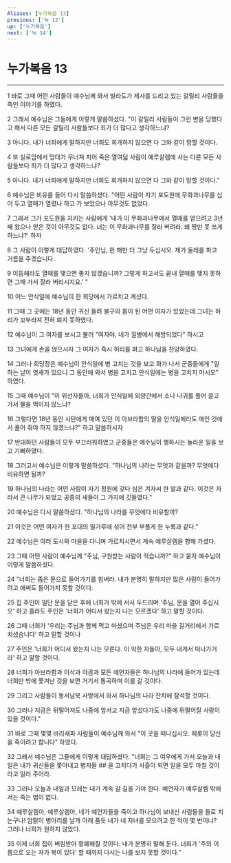 ```yaml
---
Aliases: [누가복음 13]
previous: ['눅 12']
up: ['누가복음']
next: ['눅 14']
---
```

# 누가복음 13

***


1 바로 그때 어떤 사람들이 예수님께 와서 빌라도가 제사를 드리고 있는 갈릴리 사람들을 죽인 이야기를 하였다. 

2 그래서 예수님은 그들에게 이렇게 말씀하셨다. "이 갈릴리 사람들이 그런 변을 당했다고 해서 다른 모든 갈릴리 사람들보다 죄가 더 많다고 생각하느냐? 

3 아니다. 내가 너희에게 말하지만 너희도 회개하지 않으면 다 그와 같이 망할 것이다. 

4 또 실로암에서 망대가 무너져 치어 죽은 열여덟 사람이 예루살렘에 사는 다른 모든 사람들보다 죄가 더 많다고 생각하느냐? 

5 아니다. 내가 너희에게 말하지만 너희도 회개하지 않으면 다 그와 같이 망할 것이다." 

6 예수님은 비유를 들어 다시 말씀하셨다. "어떤 사람이 자기 포도원에 무화과나무를 심어 두고 열매가 열렸나 하고 가 보았으나 아무것도 없었다. 

7 그래서 그가 포도원을 지키는 사람에게 '내가 이 무화과나무에서 열매를 얻으려고 3년째 왔으나 얻은 것이 아무것도 없다. 너는 이 무화과나무를 잘라 버려라. 왜 땅만 못 쓰게 하느냐?' 하자 

8 그 사람이 이렇게 대답하였다. '주인님, 한 해만 더 그냥 두십시오. 제가 둘레를 파고 거름을 주겠습니다. 

9 이듬해라도 열매를 맺으면 좋지 않겠습니까? 그렇게 하고서도 끝내 열매를 맺지 못하면 그때 가서 잘라 버리시지요.' " 

10 어느 안식일에 예수님이 한 회당에서 가르치고 계셨다. 

11 그때 그 곳에는 18년 동안 귀신 들려 불구의 몸이 된 어떤 여자가 있었는데 그녀는 허리가 꼬부라져 전혀 펴지 못하였다. 

12 예수님이 그 여자를 보시고 불러 "여자야, 네가 질병에서 해방되었다" 하시고 

13 그녀에게 손을 얹으시자 그 여자가 즉시 허리를 펴고 하나님을 찬양하였다. 

14 그러나 회당장은 예수님이 안식일에 병 고치는 것을 보고 화가 나서 군중들에게 "일하는 날이 엿새가 있으니 그 동안에 와서 병을 고치고 안식일에는 병을 고치지 마시오" 하였다. 

15 그때 예수님이 "이 위선자들아, 너희가 안식일에 외양간에서 소나 나귀를 풀어 끌고 가서 물을 먹이지 않느냐? 

16 그렇다면 18년 동안 사탄에게 매여 있던 이 아브라함의 딸을 안식일에라도 매인 것에서 풀어 줘야 하지 않겠느냐?" 하고 말씀하시자 

17 반대하던 사람들이 모두 부끄러워하였고 군중들은 예수님이 행하시는 놀라운 일을 보고 기뻐하였다. 

18 그러고서 예수님은 이렇게 말씀하셨다. "하나님의 나라는 무엇과 같을까? 무엇에다 비유하면 될까? 

19 하나님의 나라는 어떤 사람이 자기 정원에 갖다 심은 겨자씨 한 알과 같다. 이것은 자라서 큰 나무가 되었고 공중의 새들이 그 가지에 깃들였다." 

20 예수님은 다시 말씀하셨다. "하나님의 나라를 무엇에다 비유할까? 

21 이것은 어떤 여자가 한 포대의 밀가루에 섞어 전부 부풀게 한 누룩과 같다." 

22 예수님은 여러 도시와 마을을 다니며 가르치시면서 계속 예루살렘을 향해 가셨다. 

23 그때 어떤 사람이 예수님께 "주님, 구원받는 사람이 적습니까?" 하고 묻자 예수님이 이렇게 말씀하셨다. 

24 "너희는 좁은 문으로 들어가기를 힘써라. 내가 분명히 말하지만 많은 사람이 들어가려고 애써도 들어가지 못할 것이다. 

25 집 주인이 일단 문을 닫은 후에 너희가 밖에 서서 두드리며 '주님, 문을 열어 주십시오' 하고 졸라도 주인은 '너희가 어디서 왔는지 나는 모르겠다' 하고 말할 것이다. 

26 그때 너희가 '우리는 주님과 함께 먹고 마셨으며 주님은 우리 마을 길거리에서 가르치셨습니다' 하고 말할 것이나 

27 주인은 '너희가 어디서 왔는지 나는 모른다. 이 악한 자들아, 모두 내게서 떠나가거라' 하고 말할 것이다. 

28 너희가 아브라함과 이삭과 야곱과 모든 예언자들은 하나님의 나라에 들어가 있는데 너희만 밖에 쫓겨난 것을 보면 거기서 통곡하며 이를 갈 것이다. 

29 그리고 사람들이 동서남북 사방에서 와서 하나님의 나라 잔치에 참석할 것이다. 

30 그러나 지금은 뒤떨어져도 나중에 앞서고 지금 앞섰다가도 나중에 뒤떨어질 사람이 있을 것이다." 

31 바로 그때 몇몇 바리새파 사람들이 예수님께 와서 "이 곳을 떠나십시오. 헤롯이 당신을 죽이려고 합니다" 하였다. 

32 그래서 예수님은 그들에게 이렇게 대답하셨다. "너희는 그 여우에게 가서 오늘과 내일은 내가 귀신들을 쫓아내고 병자들 ## 을 고치다가 사흘이 되면 일을 모두 마칠 것이라고 일러 주어라. 

33 그러나 오늘과 내일과 모레는 내가 계속 갈 길을 가야 한다. 예언자가 예루살렘 밖에서는 죽는 법이 없다. 

34 예루살렘아, 예루살렘아, 네가 예언자들을 죽이고 하나님이 보내신 사람들을 돌로 치는구나! 암탉이 병아리를 날개 아래 품듯 내가 네 자녀를 모으려고 한 적이 몇 번이냐? 그러나 너희가 원하지 않았다. 

35 이제 너희 집이 버림받아 황폐해질 것이다. 내가 분명히 말해 둔다. 너희가 '주의 이름으로 오는 자가 복이 있다' 할 때까지 다시는 나를 보지 못할 것이다."
